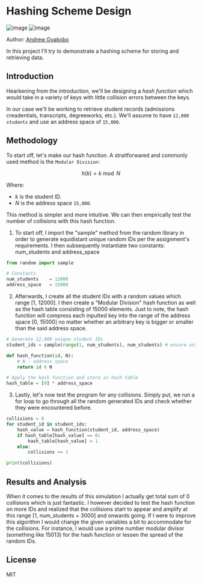 # Hashing Scheme Design

![image](https://img.shields.io/badge/Python-FFD43B?style=for-the-badge&logo=python&logoColor=blue)
![image](https://img.shields.io/badge/windows%20terminal-4D4D4D?style=for-the-badge&logo=windows%20terminal&logoColor=white)

Author: [Andrew Gyakobo](https://github.com/Gyakobo)

In this project I'll try to demonstrate a hashing scheme for storing and retrieving data.   

## Introduction

Hearkening from the introduction, we'll be designing a *hash function* which would take in a variety of keys with little collision errors between the keys. 

In our case we'll be working to retrieve student records (admissions creadentials, transcripts, degreeworks, etc.). We'll assume to have `12,000 students` and use an address space of `15,000`.

## Methodology

To start off, let's make our hash function. A straitforwared and commonly used method is the `Modular Division`: 

$$h(k) = k \bmod N $$

Where:
* $k$ is the student ID.
* $N$ is the address space `15,000`.

This method is simpler and more intuitive. We can then empirically test the number of collisions with this hash function.

1) To start off, I import the "sample" method from the random library in order to generate equidistant unique random IDs per the assignment's requirements. I then subsequently instantiate two constants: num_students and address_space 

```python
from random import sample

# Constants
num_students    = 12000
address_space   = 15000
```

2) Afterwards, I create all the student IDs with a random values which range [1, 12000]. I then create a "Modular Division" hash function as well as the hash table consisting of 15000 elements. Just to note, the hash function will compress each inputted key into the range of the address space [0, 15000] no matter whether an arbitrary key is bigger or smaller than the said address space.

```python
# Generate 12,000 unique student IDs
student_ids = sample(range(1, num_students), num_students) # ensure unique IDs

def hash_function(id, N):
    # N - address space
    return id % N 

# Apply the hash function and store in hash table
hash_table = [0] * address_space
```

3) Lastly, let's now test the program for any collisions. Simply put, we run a for loop to go through all the random generated IDs and check whether they were encountered before.

```python
collisions = 0
for student_id in student_ids:
    hash_value = hash_function(student_id, address_space)
    if hash_table[hash_value] == 0:
        hash_table[hash_value] = 1
    else:
        collisions += 1 

print(collisions)
```

## Results and Analysis

When it comes to the results of this simulation I actually get total sum of 0 collisions which is just fantastic. I however decided to test the hash function on more IDs and realized that the collisions start to appear and amplify at this range [1, num_students + 3000] and onwards going. If I were to improve this algorithm I would change the given variables a bit to accommodate for the collisions. For instance, I would use a prime number modular divisor (something like 15013) for the hash function or lessen the spread of the random IDs.

## License
MIT